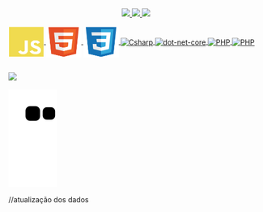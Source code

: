 ##

 <div align="center">
  <a href="https://github.com/maysabilac">
  <img height="150em" src="https://github-readme-stats.vercel.app/api?username=kleberzito&show_icons=true&theme=dark&include_all_commits=true&count_private=true"/>
  <img height="150em" src="https://github-readme-stats.vercel.app/api/top-langs/?username=kleberzito&layout=compact&langs_count=7&theme=dark"/>
  <img height="150em" src="http://github-readme-streak-stats.herokuapp.com?user=kleberzito&date_format=M%20j%5B%2C%20Y%5D&border=FFFFFF&background=151515&currStreakNum=FFFB00&sideNums=FFFFFF&ring=00D1DD&fire=D8FF00&currStreakLabel=FFFFFF&sideLabels=FFFFFF&dates=00D1DD"/>
</div>
 

  
<div style="display: inline_block"><br>
  <img align="center" alt="Js" height="60" width="70" src="https://raw.githubusercontent.com/devicons/devicon/master/icons/javascript/javascript-plain.svg">
  <img align="center" alt="HTML" height="60" width="70" src="https://raw.githubusercontent.com/devicons/devicon/master/icons/html5/html5-original.svg">
  <img align="center" alt="CSS" height="60" width="70" src="https://raw.githubusercontent.com/devicons/devicon/master/icons/css3/css3-original.svg">
  <img align="center" alt="Csharp" height="60" width="70" src="https://cdn.jsdelivr.net/gh/devicons/devicon/icons/csharp/csharp-original.svg" />
  <img align="center" alt="dot-net-core" height="60" width="70" src="https://cdn.jsdelivr.net/gh/devicons/devicon/icons/dotnetcore/dotnetcore-original.svg" />
  <img align="center" alt="PHP" height="60" src="https://cdn.jsdelivr.net/gh/devicons/devicon/icons/php/php-plain.svg" />
  <img align="center" alt="PHP" height="60" src="https://cdn.jsdelivr.net/gh/devicons/devicon/icons/mysql/mysql-original-wordmark.svg" />
          
          
</div>
  
##
  
  <div>
    <a href = "maysa.bilac@hotmail.com><img src="https://img.shields.io/badge/-Gmail-%23333?style=for-the-badge&logo=gmail&logoColor=white" target="_blank"></a>
    <a href="https://www.linkedin.com/in/kleber-gomes-73892b28/" target="_blank"><img src="https://img.shields.io/badge/-LinkedIn-%230077B5?style=for-the-badge&logo=linkedin&logoColor=white" target="_blank"></a> 
   
   ![Snake animation](https://github.com/Kleberzito/Kleberzito/blob/output/github-contribution-grid-snake.svg)
    
  </div>
  
 //atualização dos dados
          
